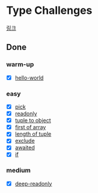 # Type Challenges

[링크](https://github.com/type-challenges/type-challenges)

## Done

### warm-up
- [X] [hello-world](https://github.com/type-challenges/type-challenges/blob/main/questions/00013-warm-hello-world/README.md) 

### easy
- [X] [pick](https://github.com/type-challenges/type-challenges/blob/main/questions/00004-easy-pick/README.md)
- [X] [readonly](https://github.com/type-challenges/type-challenges/blob/main/questions/00007-easy-readonly/README.md)
- [X] [tuple to object](https://github.com/type-challenges/type-challenges/blob/main/questions/00011-easy-tuple-to-object/README.md)
- [X] [first of array](https://github.com/type-challenges/type-challenges/blob/main/questions/00014-easy-first/README.md)
- [X] [length of tuple](https://github.com/type-challenges/type-challenges/blob/main/questions/00018-easy-tuple-length/README.md)
- [X] [exclude](https://github.com/type-challenges/type-challenges/blob/main/questions/00043-easy-exclude/README.md)
- [X] [awaited](https://github.com/type-challenges/type-challenges/blob/main/questions/00189-easy-awaited/README.md)
- [X] [if](https://github.com/type-challenges/type-challenges/blob/main/questions/00268-easy-if/README.md)
### medium
- [X] [deep-readonly](https://github.com/type-challenges/type-challenges/blob/main/questions/00009-medium-deep-readonly/README.md)
